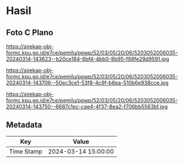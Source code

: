 # Hasil

## Foto C Plano

https://sirekap-obj-formc.kpu.go.id/e7ce/pemilu/ppwp/52/03/05/20/06/5203052006035-20240314-143623--b20ce184-6bf4-4bb0-8b95-f98fe29d9591.jpg

https://sirekap-obj-formc.kpu.go.id/e7ce/pemilu/ppwp/52/03/05/20/06/5203052006035-20240314-143706--50ec3ce1-53f8-4c9f-b8ea-510b6e938cce.jpg

https://sirekap-obj-formc.kpu.go.id/e7ce/pemilu/ppwp/52/03/05/20/06/5203052006035-20240314-143750--6687c1ec-cae4-4f37-8ea2-f706bb5563bf.jpg


## Metadata

| Key        | Value               |
| ---------- | ------------------- |
| Time Stamp | 2024-03-14 15:00:00 |



